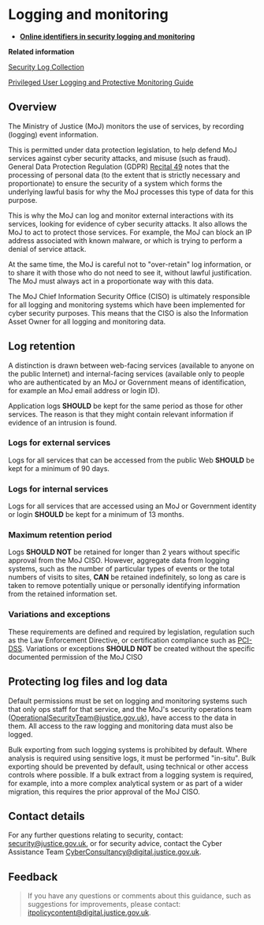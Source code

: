 # Logging and monitoring

-   **[Online identifiers in security logging and monitoring](online-identifiers.md)**  


**Related information**  


[Security Log Collection](security-log-collection.md)

[Privileged User Logging and Protective Monitoring Guide](privileged-user-logging-and-protective-monitoring-guide.md)

## Overview

The Ministry of Justice \(MoJ\) monitors the use of services, by recording \(logging\) event information.

This is permitted under data protection legislation, to help defend MoJ services against cyber security attacks, and misuse \(such as fraud\). General Data Protection Regulation \(GDPR\) [Recital 49](https://www.privacy-regulation.eu/en/recital-49-GDPR.htm) notes that the processing of personal data \(to the extent that is strictly necessary and proportionate\) to ensure the security of a system which forms the underlying lawful basis for why the MoJ processes this type of data for this purpose.

This is why the MoJ can log and monitor external interactions with its services, looking for evidence of cyber security attacks. It also allows the MoJ to act to protect those services. For example, the MoJ can block an IP address associated with known malware, or which is trying to perform a denial of service attack.

At the same time, the MoJ is careful not to "over-retain" log information, or to share it with those who do not need to see it, without lawful justification. The MoJ must always act in a proportionate way with this data.

The MoJ Chief Information Security Office \(CISO\) is ultimately responsible for all logging and monitoring systems which have been implemented for cyber security purposes. This means that the CISO is also the Information Asset Owner for all logging and monitoring data.

## Log retention

A distinction is drawn between web-facing services \(available to anyone on the public Internet\) and internal-facing services \(available only to people who are authenticated by an MoJ or Government means of identification, for example an MoJ email address or login ID\).

Application logs **SHOULD** be kept for the same period as those for other services. The reason is that they might contain relevant information if evidence of an intrusion is found.

### Logs for external services

Logs for all services that can be accessed from the public Web **SHOULD** be kept for a minimum of 90 days.

### Logs for internal services

Logs for all services that are accessed using an MoJ or Government identity or login **SHOULD** be kept for a minimum of 13 months.

### Maximum retention period

Logs **SHOULD NOT** be retained for longer than 2 years without specific approval from the MoJ CISO. However, aggregate data from logging systems, such as the number of particular types of events or the total numbers of visits to sites, **CAN** be retained indefinitely, so long as care is taken to remove potentially unique or personally identifying information from the retained information set.

### Variations and exceptions

These requirements are defined and required by legislation, regulation such as the Law Enforcement Directive, or certification compliance such as [PCI-DSS](https://en.wikipedia.org/wiki/Payment_Card_Industry_Data_Security_Standard). Variations or exceptions **SHOULD NOT** be created without the specific documented permission of the MoJ CISO

## Protecting log files and log data

Default permissions must be set on logging and monitoring systems such that only ops staff for that service, and the MoJ's security operations team \([OperationalSecurityTeam@justice.gov.uk](mailto:OperationalSecurityTeam@justice.gov.uk)\), have access to the data in them. All access to the raw logging and monitoring data must also be logged.

Bulk exporting from such logging systems is prohibited by default. Where analysis is required using sensitive logs, it must be performed "in-situ". Bulk exporting should be prevented by default, using technical or other access controls where possible. If a bulk extract from a logging system is required, for example, into a more complex analytical system or as part of a wider migration, this requires the prior approval of the MoJ CISO.

## Contact details

For any further questions relating to security, contact: [security@justice.gov.uk](mailto:security@justice.gov.uk), or for security advice, contact the Cyber Assistance Team [CyberConsultancy@digital.justice.gov.uk](mailto:CyberConsultancy@digital.justice.gov.uk).

## Feedback

> If you have any questions or comments about this guidance, such as suggestions for improvements, please contact: [itpolicycontent@digital.justice.gov.uk](mailto:itpolicycontent@digital.justice.gov.uk).

